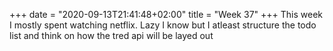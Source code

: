 +++
date = "2020-09-13T21:41:48+02:00"
title = "Week 37"
+++
This week I mostly spent watching netflix. Lazy I know but I atleast structure the todo list and think on how the tred api will be layed out
